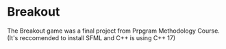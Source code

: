 # Breakout

The Breakout game was a final project from Prpgram Methodology Course. (It's reccomended to install SFML and C++ is using C++ 17)
